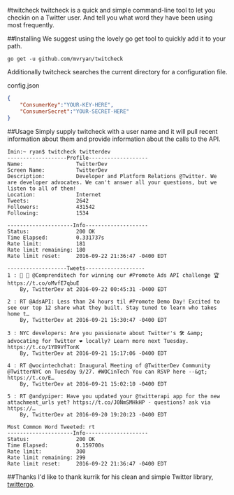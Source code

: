 #twitcheck
twitcheck is a quick and simple command-line tool to let you checkin on a Twitter user. And tell you what word they have been using most frequently.

##Installing
We suggest using the lovely go get tool to quickly add it to your path.
```
go get -u github.com/mvryan/twitcheck
```
Additionally twitcheck searches the current directory for a configuration file.

config.json
```json
{
	"ConsumerKey":"YOUR-KEY-HERE",
	"ConsumerSecret":"YOUR-SECRET-HERE"
}

```

##Usage
Simply supply twitcheck with a user name and it will pull recent information about them and provide information about the calls to the API.
```
Imin:~ ryan$ twitcheck twitterdev
-------------------Profile-------------------
Name:                 TwitterDev
Screen Name:          TwitterDev
Description:          Developer and Platform Relations @Twitter. We are developer advocates. We can't answer all your questions, but we listen to all of them!
Location:             Internet
Tweets:               2642
Followers:            431542
Following:            1534

---------------------Info--------------------
Status:               200 OK
Time Elapsed:         0.331737s
Rate limit:           181
Rate limit remaining: 180
Rate limit reset:     2016-09-22 21:36:47 -0400 EDT

-------------------Tweets-------------------
1 : 👏 👊 @Comprenditech for winning our #Promote Ads API challenge 🏆 https://t.co/oMvfE7qbuE
	By, TwitterDev at 2016-09-22 00:45:31 -0400 EDT

2 : RT @AdsAPI: Less than 24 hours til #Promote Demo Day! Excited to see our top 12 share what they built. Stay tuned to learn who takes home t…
	By, TwitterDev at 2016-09-21 15:30:47 -0400 EDT

3 : NYC developers: Are you passionate about Twitter's 🛠 &amp; advocating for Twitter ❤️ locally? Learn more next Tuesday. https://t.co/1YB9VfTonK
	By, TwitterDev at 2016-09-21 15:17:06 -0400 EDT

4 : RT @wocintechchat: Inaugural Meeting of @TwitterDev Community @TwitterNYC on Tuesday 9/27. #WOCinTech You can RSVP here --&gt; https://t.co/E…
	By, TwitterDev at 2016-09-21 15:02:10 -0400 EDT

5 : RT @andypiper: Have you updated your @twitterapi app for the new attachment_urls yet? https://t.co/J0NmSMHkHP - questions? ask via https://…
	By, TwitterDev at 2016-09-20 19:20:23 -0400 EDT

Most Common Word Tweeted: rt
---------------------Info--------------------
Status:               200 OK
Time Elapsed:         0.159700s
Rate limit:           300
Rate limit remaining: 299
Rate limit reset:     2016-09-22 21:36:47 -0400 EDT
```

##Thanks
I'd like to thank kurrik for his clean and simple Twitter library, [twittergo](https://github.com/kurrik/twittergo).
